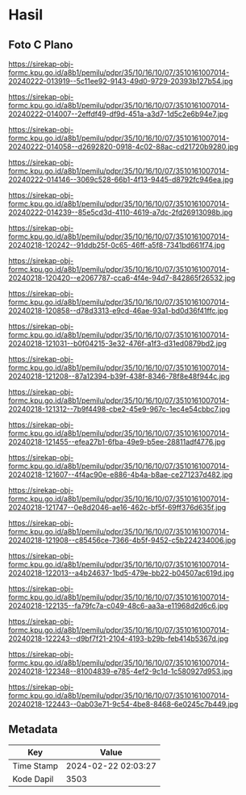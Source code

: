 # Hasil

## Foto C Plano

https://sirekap-obj-formc.kpu.go.id/a8b1/pemilu/pdpr/35/10/16/10/07/3510161007014-20240222-013919--5c11ee92-9143-49d0-9729-20393b127b54.jpg

https://sirekap-obj-formc.kpu.go.id/a8b1/pemilu/pdpr/35/10/16/10/07/3510161007014-20240222-014007--2effdf49-df9d-451a-a3d7-1d5c2e6b94e7.jpg

https://sirekap-obj-formc.kpu.go.id/a8b1/pemilu/pdpr/35/10/16/10/07/3510161007014-20240222-014058--d2692820-0918-4c02-88ac-cd21720b9280.jpg

https://sirekap-obj-formc.kpu.go.id/a8b1/pemilu/pdpr/35/10/16/10/07/3510161007014-20240222-014146--3069c528-66b1-4f13-9445-d8792fc946ea.jpg

https://sirekap-obj-formc.kpu.go.id/a8b1/pemilu/pdpr/35/10/16/10/07/3510161007014-20240222-014239--85e5cd3d-4110-4619-a7dc-2fd26913098b.jpg

https://sirekap-obj-formc.kpu.go.id/a8b1/pemilu/pdpr/35/10/16/10/07/3510161007014-20240218-120242--91ddb25f-0c65-46ff-a5f8-7341bd661f74.jpg

https://sirekap-obj-formc.kpu.go.id/a8b1/pemilu/pdpr/35/10/16/10/07/3510161007014-20240218-120420--e2067787-cca6-4f4e-94d7-842865f26532.jpg

https://sirekap-obj-formc.kpu.go.id/a8b1/pemilu/pdpr/35/10/16/10/07/3510161007014-20240218-120858--d78d3313-e9cd-46ae-93a1-bd0d36f41ffc.jpg

https://sirekap-obj-formc.kpu.go.id/a8b1/pemilu/pdpr/35/10/16/10/07/3510161007014-20240218-121031--b0f04215-3e32-476f-a1f3-d31ed0879bd2.jpg

https://sirekap-obj-formc.kpu.go.id/a8b1/pemilu/pdpr/35/10/16/10/07/3510161007014-20240218-121208--87a12394-b39f-438f-8346-78f8e48f944c.jpg

https://sirekap-obj-formc.kpu.go.id/a8b1/pemilu/pdpr/35/10/16/10/07/3510161007014-20240218-121312--7b9f4498-cbe2-45e9-967c-1ec4e54cbbc7.jpg

https://sirekap-obj-formc.kpu.go.id/a8b1/pemilu/pdpr/35/10/16/10/07/3510161007014-20240218-121455--efea27b1-6fba-49e9-b5ee-28811adf4776.jpg

https://sirekap-obj-formc.kpu.go.id/a8b1/pemilu/pdpr/35/10/16/10/07/3510161007014-20240218-121607--4f4ac90e-e886-4b4a-b8ae-ce271237d482.jpg

https://sirekap-obj-formc.kpu.go.id/a8b1/pemilu/pdpr/35/10/16/10/07/3510161007014-20240218-121747--0e8d2046-ae16-462c-bf5f-69ff376d635f.jpg

https://sirekap-obj-formc.kpu.go.id/a8b1/pemilu/pdpr/35/10/16/10/07/3510161007014-20240218-121908--c85456ce-7366-4b5f-9452-c5b224234006.jpg

https://sirekap-obj-formc.kpu.go.id/a8b1/pemilu/pdpr/35/10/16/10/07/3510161007014-20240218-122013--a4b24637-1bd5-479e-bb22-b04507ac619d.jpg

https://sirekap-obj-formc.kpu.go.id/a8b1/pemilu/pdpr/35/10/16/10/07/3510161007014-20240218-122135--fa79fc7a-c049-48c6-aa3a-e11968d2d6c6.jpg

https://sirekap-obj-formc.kpu.go.id/a8b1/pemilu/pdpr/35/10/16/10/07/3510161007014-20240218-122243--d9bf7f21-2104-4193-b29b-feb414b5367d.jpg

https://sirekap-obj-formc.kpu.go.id/a8b1/pemilu/pdpr/35/10/16/10/07/3510161007014-20240218-122348--81004839-e785-4ef2-9c1d-1c580927d953.jpg

https://sirekap-obj-formc.kpu.go.id/a8b1/pemilu/pdpr/35/10/16/10/07/3510161007014-20240218-122443--0ab03e71-9c54-4be8-8468-6e0245c7b449.jpg


## Metadata

| Key        | Value               |
| ---------- | ------------------- |
| Time Stamp | 2024-02-22 02:03:27 |
| Kode Dapil | 3503                |



